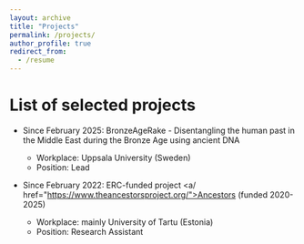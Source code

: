 ```yaml
---
layout: archive
title: "Projects"
permalink: /projects/
author_profile: true
redirect_from:
  - /resume
---
```


List of selected projects
======
* Since February 2025: BronzeAgeRake - Disentangling the human past in the Middle East during the Bronze Age using ancient DNA
  * Workplace: Uppsala University (Sweden)
  * Position: Lead

* Since February 2022: ERC-funded project <a/ href="https://www.theancestorsproject.org/">Ancestors<a/> (funded 2020-2025)
  * Workplace: mainly University of Tartu (Estonia)
  * Position: Research Assistant

